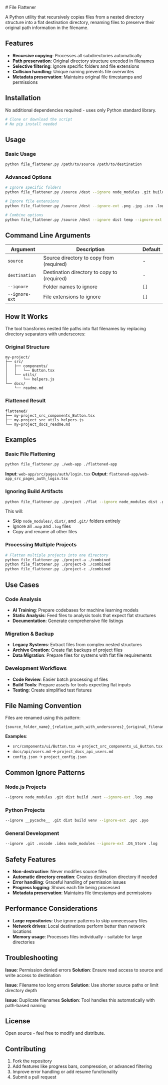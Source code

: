 \# File Flattener

A Python utility that recursively copies files from a nested directory structure into a flat destination directory, renaming files to preserve their original path information in the filename.

## Features

- **Recursive copying**: Processes all subdirectories automatically
- **Path preservation**: Original directory structure encoded in filenames
- **Selective filtering**: Ignore specific folders and file extensions
- **Collision handling**: Unique naming prevents file overwrites
- **Metadata preservation**: Maintains original file timestamps and permissions

## Installation

No additional dependencies required - uses only Python standard library.

```bash
# Clone or download the script
# No pip install needed
```

## Usage

### Basic Usage

```bash
python file_flattener.py /path/to/source /path/to/destination
```

### Advanced Options

```bash
# Ignore specific folders
python file_flattener.py /source /dest --ignore node_modules .git build

# Ignore file extensions
python file_flattener.py /source /dest --ignore-ext .png .jpg .ico .log

# Combine options
python file_flattener.py /source /dest --ignore dist temp --ignore-ext .map .lock
```

## Command Line Arguments

| Argument | Description | Default |
|----------|-------------|---------|
| `source` | Source directory to copy from (required) | - |
| `destination` | Destination directory to copy to (required) | - |
| `--ignore` | Folder names to ignore | `[]` |
| `--ignore-ext` | File extensions to ignore | `[]` |

## How It Works

The tool transforms nested file paths into flat filenames by replacing directory separators with underscores:

### Original Structure
```
my-project/
├── src/
│   ├── components/
│   │   └── Button.tsx
│   └── utils/
│       └── helpers.js
└── docs/
    └── readme.md
```

### Flattened Result
```
flattened/
├── my-project_src_components_Button.tsx
├── my-project_src_utils_helpers.js
└── my-project_docs_readme.md
```

## Examples

### Basic File Flattening
```bash
python file_flattener.py ./web-app ./flattened-app
```

**Input**: `web-app/src/pages/auth/login.tsx`
**Output**: `flattened-app/web-app_src_pages_auth_login.tsx`

### Ignoring Build Artifacts
```bash
python file_flattener.py ./project ./flat --ignore node_modules dist .git --ignore-ext .map .log
```

This will:
- Skip `node_modules/`, `dist/`, and `.git/` folders entirely
- Ignore all `.map` and `.log` files
- Copy and rename all other files

### Processing Multiple Projects
```bash
# Flatten multiple projects into one directory
python file_flattener.py ./project-a ./combined
python file_flattener.py ./project-b ./combined
python file_flattener.py ./project-c ./combined
```

## Use Cases

### Code Analysis
- **AI Training**: Prepare codebases for machine learning models
- **Static Analysis**: Feed files to analysis tools that expect flat structures
- **Documentation**: Generate comprehensive file listings

### Migration & Backup
- **Legacy Systems**: Extract files from complex nested structures
- **Archive Creation**: Create flat backups of project files
- **Data Migration**: Prepare files for systems with flat file requirements

### Development Workflows
- **Code Review**: Easier batch processing of files
- **Build Tools**: Prepare assets for tools expecting flat inputs
- **Testing**: Create simplified test fixtures

## File Naming Convention

Files are renamed using this pattern:
```
{source_folder_name}_{relative_path_with_underscores}_{original_filename}
```

**Examples**:
- `src/components/ui/Button.tsx` → `project_src_components_ui_Button.tsx`
- `docs/api/users.md` → `project_docs_api_users.md`
- `config.json` → `project_config.json`

## Common Ignore Patterns

### Node.js Projects
```bash
--ignore node_modules .git dist build .next --ignore-ext .log .map
```

### Python Projects
```bash
--ignore __pycache__ .git dist build venv --ignore-ext .pyc .pyo
```

### General Development
```bash
--ignore .git .vscode .idea node_modules --ignore-ext .DS_Store .log
```

## Safety Features

- **Non-destructive**: Never modifies source files
- **Automatic directory creation**: Creates destination directory if needed
- **Error handling**: Graceful handling of permission issues
- **Progress logging**: Shows each file being processed
- **Metadata preservation**: Maintains file timestamps and permissions

## Performance Considerations

- **Large repositories**: Use ignore patterns to skip unnecessary files
- **Network drives**: Local destinations perform better than network locations
- **Memory usage**: Processes files individually - suitable for large directories

## Troubleshooting

**Issue**: Permission denied errors
**Solution**: Ensure read access to source and write access to destination

**Issue**: Filename too long errors
**Solution**: Use shorter source paths or limit directory depth

**Issue**: Duplicate filenames
**Solution**: Tool handles this automatically with path-based naming

## License

Open source - feel free to modify and distribute.

## Contributing

1. Fork the repository
2. Add features like progress bars, compression, or advanced filtering
3. Improve error handling or add resume functionality
4. Submit a pull request
